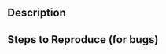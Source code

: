 ## Description

<!-- If describing a bug, tell us what happens instead of the expected behavior -->
<!-- If you're suggesting a change/improvement, tell us how it should work -->

## Steps to Reproduce (for bugs)

<!-- Provide a link to a live example, or an exact set of steps to -->
<!-- Reproduce this bug. -->
<!-- Write 'N/A' if not applicable -->